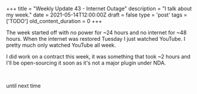 
+++
title = "Weekly Update 43 - Internet Outage"
description = "I talk about my week."
date = 2021-05-14T12:00:00Z
draft = false
type = 'post'
tags = ['TODO']
old_content_duration = 0
+++

<p>The week started off with no power for ~24 hours and no internet for ~48 hours. When the internet was restored Tuesday I just watched YouTube. I pretty much only watched YouTube all week.</p>
<p>I did work on a contract this week, it was something that took ~2 hours and I'll be open-sourcing it soon as it's not a major plugin under NDA.</p>
<p>&nbsp;</p>
<p>until next time</p>
    